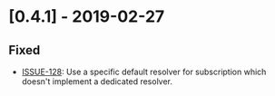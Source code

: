 # [0.4.1] - 2019-02-27

## Fixed

- [ISSUE-128](https://github.com/dailymotion/tartiflette/issues/128): Use a specific default resolver for subscription which doesn't implement a dedicated resolver.
